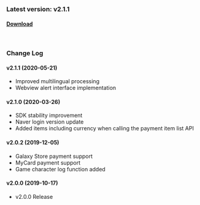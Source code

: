 ### Latest version: v2.1.1

#### [Download](https://xyuditqzezxs1008973.cdn.ntruss.com/sdk/GamePotSDK_Android_200521.zip)

<br/>

### Change Log

#### v2.1.1 (2020-05-21)

- Improved multilingual processing
- Webview alert interface implementation

#### v2.1.0 (2020-03-26)

- SDK stability improvement
- Naver login version update
- Added items including currency when calling the payment item list API

#### v2.0.2 (2019-12-05)

- Galaxy Store payment support
- MyCard payment support
- Game character log function added

#### v2.0.0 (2019-10-17)

- v2.0.0 Release

